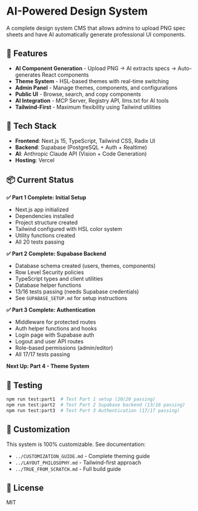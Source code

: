 # AI-Powered Design System

A complete design system CMS that allows admins to upload PNG spec sheets and have AI automatically generate professional UI components.

## 🎯 Features

- **AI Component Generation** - Upload PNG → AI extracts specs → Auto-generates React components
- **Theme System** - HSL-based themes with real-time switching
- **Admin Panel** - Manage themes, components, and configurations
- **Public UI** - Browse, search, and copy components
- **AI Integration** - MCP Server, Registry API, llms.txt for AI tools
- **Tailwind-First** - Maximum flexibility using Tailwind utilities

## 🚀 Tech Stack

- **Frontend**: Next.js 15, TypeScript, Tailwind CSS, Radix UI
- **Backend**: Supabase (PostgreSQL + Auth + Realtime)
- **AI**: Anthropic Claude API (Vision + Code Generation)
- **Hosting**: Vercel

## 📦 Current Status

**✅ Part 1 Complete: Initial Setup**
- Next.js app initialized
- Dependencies installed
- Project structure created
- Tailwind configured with HSL color system
- Utility functions created
- All 20 tests passing

**✅ Part 2 Complete: Supabase Backend**
- Database schema created (users, themes, components)
- Row Level Security policies
- TypeScript types and client utilities
- Database helper functions
- 13/16 tests passing (needs Supabase credentials)
- See `SUPABASE_SETUP.md` for setup instructions

**✅ Part 3 Complete: Authentication**
- Middleware for protected routes
- Auth helper functions and hooks
- Login page with Supabase auth
- Logout and user API routes
- Role-based permissions (admin/editor)
- All 17/17 tests passing

**Next Up: Part 4 - Theme System**

## 🧪 Testing

```bash
npm run test:part1  # Test Part 1 setup (20/20 passing)
npm run test:part2  # Test Part 2 Supabase backend (13/16 passing)
npm run test:part3  # Test Part 3 Authentication (17/17 passing)
```

## 🎨 Customization

This system is 100% customizable. See documentation:
- `../CUSTOMIZATION_GUIDE.md` - Complete theming guide
- `../LAYOUT_PHILOSOPHY.md` - Tailwind-first approach
- `../TRUE_FROM_SCRATCH.md` - Full build guide

## 📝 License

MIT
